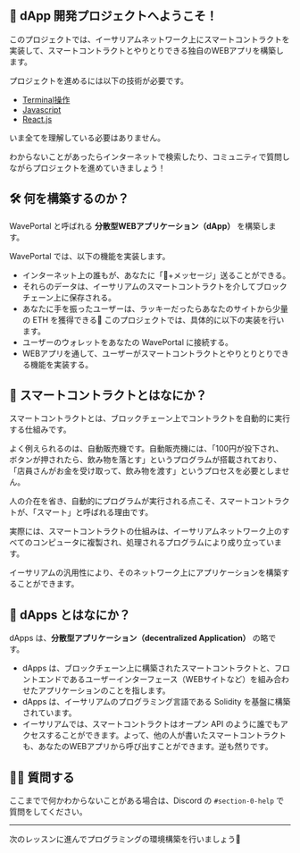 👋 dApp 開発プロジェクトへようこそ！
---

このプロジェクトでは、イーサリアムネットワーク上にスマートコントラクトを実装して、スマートコントラクトとやりとりできる独自のWEBアプリを構築します。

プロジェクトを進めるには以下の技術が必要です。

* [Terminal操作](https://qiita.com/ryouzi/items/f9dee1540a04a0bfb9a3)
* [Javascript](https://developer.mozilla.org/ja/docs/Web/JavaScript)
* [React.js](https://ja.reactjs.org/)

いま全てを理解している必要はありません。

わからないことがあったらインターネットで検索したり、コミュニティで質問しながらプロジェクトを進めていきましょう！

🛠 何を構築するのか？
---

WavePortal と呼ばれる **分散型WEBアプリケーション（dApp）** を構築します。

WavePortal では、以下の機能を実装します。
* インターネット上の誰もが、あなたに「👋+メッセージ」送ることができる。
* それらのデータは、イーサリアムのスマートコントラクトを介してブロックチェーン上に保存される。
* あなたに手を振ったユーザーは、ラッキーだったらあなたのサイトから少量の ETH を獲得できる🎉
このプロジェクトでは、具体的に以下の実装を行います。
* ユーザーのウォレットをあなたの WavePortal に接続する。
* WEBアプリを通して、ユーザーがスマートコントラクトとやりとりとりできる機能を実装する。

🥫 スマートコントラクトとはなにか？
---

スマートコントラクトとは、ブロックチェーン上でコントラクトを自動的に実行する仕組みです。

よく例えられるのは、自動販売機です。自動販売機には、「100円が投下され、ボタンが押されたら、飲み物を落とす」というプログラムが搭載されており、「店員さんがお金を受け取って、飲み物を渡す」というプロセスを必要としません。

人の介在を省き、自動的にプログラムが実行される点こそ、スマートコントラクトが、「スマート」と呼ばれる理由です。

実際には、スマートコントラクトの仕組みは、イーサリアムネットワーク上のすべてのコンピュータに複製され、処理されるプログラムにより成り立っています。

イーサリアムの汎用性により、そのネットワーク上にアプリケーションを構築することができます。

📱 dApps とはなにか？
---

dApps は、**分散型アプリケーション（decentralized Application）** の略です。

* dApps は、ブロックチェーン上に構築されたスマートコントラクトと、フロントエンドであるユーザーインターフェース（WEBサイトなど）を組み合わせたアプリケーションのことを指します。
* dApps は、イーサリアムのプログラミング言語である Solidity を基盤に構築されています。
* イーサリアムでは、スマートコントラクトはオープン API のように誰でもアクセスすることができます。よって、他の人が書いたスマートコントラクトも、あなたのWEBアプリから呼び出すことができます。逆も然りです。

🙋‍♂️ 質問する
---

ここまでで何かわからないことがある場合は、Discord の `#section-0-help` で質問をしてください。

-----
次のレッスンに進んでプログラミングの環境構築を行いましょう🎉
